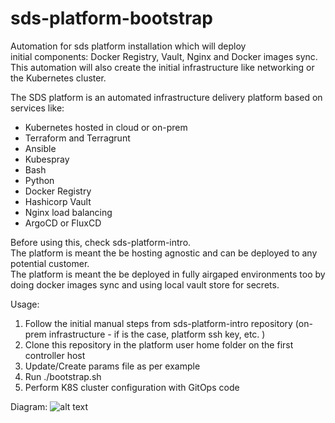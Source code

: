 # sds-platform-bootstrap
Automation for sds platform installation which will deploy   
initial components: Docker Registry, Vault, Nginx and Docker images sync.   
This automation will also create the initial infrastructure like networking or the Kubernetes cluster.   

The SDS platform is an automated infrastructure delivery platform based on services like:   
- Kubernetes hosted in cloud or on-prem   
- Terraform and Terragrunt   
- Ansible   
- Kubespray   
- Bash   
- Python   
- Docker Registry   
- Hashicorp Vault   
- Nginx load balancing   
- ArgoCD or FluxCD   


Before using this, check sds-platform-intro.   
The platform is meant the be hosting agnostic and can be deployed to any potential customer.   
The platform is meant the be deployed in fully airgaped environments too by doing docker images sync and using local vault store for secrets.   

Usage:   
1. Follow the initial manual steps from sds-platform-intro repository (on-prem infrastructure - if is the case, platform ssh key, etc. )   
2. Clone this repository in the platform user home folder on the first controller host   
3. Update/Create params file as per example   
4. Run ./bootstrap.sh   
4. Perform K8S cluster configuration with GitOps code

Diagram: 
![alt text](https://github.com/[username]/[reponame]/blob/[branch]/image.jpg?raw=true)
